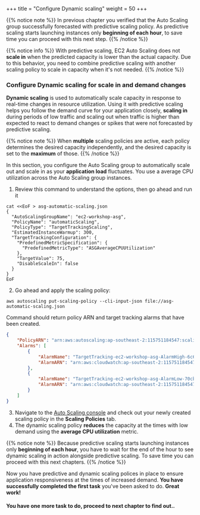 +++
title = "Configure Dynamic scaling"
weight = 50
+++

{{% notice note %}}
In previous chapter you verified that the Auto Scaling group successfully forecasted with predictive scaling policy. As predictive scaling starts launching instances only **beginning of each hour**, to save time you can proceed with this next step.
{{% /notice %}}

{{% notice info %}}
With predictive scaling, EC2 Auto Scaling does not **scale in** when the predicted capacity is lower than the actual capacity. Due to this behavior, you need to combine predictive scaling with another scaling policy to scale in capacity when it's not needed.
{{% /notice %}}

### Configure Dynamic scaling for scale in and demand changes

**Dynamic scaling** is used to automatically scale capacity in response to real-time changes in resource utilization. Using it with predictive scaling helps you follow the demand curve for your application closely, **scaling in** during periods of low traffic and scaling out when traffic is higher than expected to react to demand changes or spikes that were not forecasted by predictive scaling.

{{% notice note %}}
When **multiple** scaling policies are active, each policy determines the desired capacity independently, and the desired capacity is set to the **maximum** of those.
{{% /notice %}}

In this section, you configure the Auto Scaling group to automatically scale out and scale in as your **application load** fluctuates. You use a average CPU utilization across the Auto Scaling group instances.

1. Review this command to understand the options, then go ahead and run it 

```
cat <<EoF > asg-automatic-scaling.json
{
  "AutoScalingGroupName": "ec2-workshop-asg",
  "PolicyName": "automaticScaling",
  "PolicyType": "TargetTrackingScaling",
  "EstimatedInstanceWarmup": 300,
  "TargetTrackingConfiguration": {
    "PredefinedMetricSpecification": {
      "PredefinedMetricType": "ASGAverageCPUUtilization"
    },
    "TargetValue": 75,
    "DisableScaleIn": false
  }
}
EoF
```

2. Go ahead and apply the scaling policy:

```
aws autoscaling put-scaling-policy --cli-input-json file://asg-automatic-scaling.json
```

Command should return policy ARN and target tracking alarms that have been created.

```json
{
    "PolicyARN": "arn:aws:autoscaling:ap-southeast-2:115751184547:scalingPolicy:04b7b7eb-6d65-40fb-946d-e5d2a1a55747:autoScalingGroupName/ec2-workshop-asg:policyName/automaticScaling",
    "Alarms": [
        {
            "AlarmName": "TargetTracking-ec2-workshop-asg-AlarmHigh-6c60b9c6-b7e8-4fcf-9733-d9c390754b99",
            "AlarmARN": "arn:aws:cloudwatch:ap-southeast-2:115751184547:alarm:TargetTracking-ec2-workshop-asg-AlarmHigh-6c60b9c6-b7e8-4fcf-9733-d9c390754b99"
        },
        {
            "AlarmName": "TargetTracking-ec2-workshop-asg-AlarmLow-70cbbd68-5540-4293-a4c5-3ab2d8aa72bb",
            "AlarmARN": "arn:aws:cloudwatch:ap-southeast-2:115751184547:alarm:TargetTracking-ec2-workshop-asg-AlarmLow-70cbbd68-5540-4293-a4c5-3ab2d8aa72bb"
        }
    ]
}
```

3. Navigate to the [Auto Scaling console](https://console.aws.amazon.com/ec2/autoscaling/home#AutoScalingGroups:view=details) and check out your newly created scaling policy in the **Scaling Policies** tab.
4. The dynamic scaling policy **reduces** the capacity at the times with low demand using the **average CPU utilization** metric.

{{% notice note %}}
Because predictive scaling starts launching instances only **beginning of each hour**, you have to wait for the end of the hour to see dynamic scaling in action alongside predictive scaling. To save time you can proceed with this next chapters.
{{% /notice %}}


Now you have predictive and dynamic scaling polices in place to ensure application responsiveness at the times of increased demand. **You have successfully completed the first task** you've been asked to do. **Great work!**

#### **You have one more task to do, proceed to next chapter to find out..**